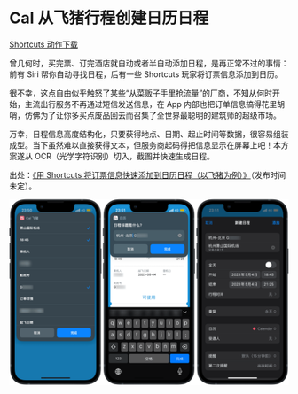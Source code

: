 # Cal 从飞猪行程创建日历日程

[Shortcuts 动作下载](https://www.icloud.com/shortcuts/6efd05908d0744bbb84cbb8eaa40662f)

曾几何时，买完票、订完酒店就自动或者半自动添加日程，是再正常不过的事情：前有 Siri 帮你自动寻找日程，后有一些 Shortcuts 玩家将订票信息添加到日历。

很不幸，这点自由似乎触怒了某些“从菜贩子手里抢流量”的厂商，不知从何时开始，主流出行服务不再通过短信发送信息，在 App 内部也把订单信息搞得花里胡哨，仿佛为了让你多买点废品回去而召集了全世界最聪明的建筑师的超级市场。

万幸，日程信息高度结构化，只要获得地点、日期、起止时间等数据，很容易组装成型。当下虽然难以直接获得文本，但服务商起码得把信息显示在屏幕上吧！本方案遂从 OCR（光学字符识别）切入，截图并快速生成日程。

出处：[《用 Shortcuts 将订票信息快速添加到日历日程（以飞猪为例）》](https://utgd.net/)（发布时间未定）。

![title](img.png)